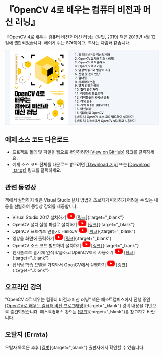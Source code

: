 # 『OpenCV 4로 배우는 컴퓨터 비전과 머신 러닝』

『OpenCV 4로 배우는 컴퓨터 비전과 머신 러닝』(길벗, 2019) 책은 2019년 4월 12일에 출간되었습니다. 페이지 수는 576쪽이고, 목차는 다음과 같습니다.

[![Title](title_contents.png)](http://www.yes24.com/Product/Goods/71829618)

## 예제 소스 코드 다운로드

* 프로젝트 폴더 및 파일을 웹으로 확인하려면 [[View on GitHub]](https://github.com/sunkyoo/opencv4cvml) 링크를 클릭하세요.
* 예제 소스 코드 전체를 다운로드 받으려면 [[Download .zip]](https://github.com/sunkyoo/opencv4cvml/zipball/master) 또는 [[Download .tar.gz]](https://github.com/sunkyoo/opencv4cvml/tarball/master) 링크를 클릭하세요.

## 관련 동영상

책에서 설명하지 않은 Visual Studio 설치 방법과 초보자가 따라하기 어려울 수 있는 내용을 선별하여 동영상 강의를 제공합니다.

* Visual Studio 2017 설치하기 [![Youtube](youtube_icon.png)](https://youtu.be/jzVNiMeVcvs) [[링크]](https://youtu.be/jzVNiMeVcvs){:target="_blank"}
* OpenCV 설치 실행 파일로 설치하기 [![Youtube](youtube_icon.png)](https://youtu.be/HxDfGHwDSmc) [[링크]](https://youtu.be/HxDfGHwDSmc){:target="_blank"}
* OpenCV 프로젝트 만들기: HelloCV [![Youtube](youtube_icon.png)](https://youtu.be/fKWQIPwNsc8) [[링크]](https://youtu.be/fKWQIPwNsc8){:target="_blank"}
* 영상을 화면에 출력하기 [![Youtube](youtube_icon.png)](https://youtu.be/gcgScMU0XWE) [[링크]](https://youtu.be/gcgScMU0XWE){:target="_blank"}
* OpenCV 소스 코드 빌드하여 설치하기 [![Youtube](youtube_icon.png)](https://youtu.be/ac75cFPYlOQ) [[링크]](https://youtu.be/ac75cFPYlOQ){:target="_blank"}
* 텐서플로로 필기체 인식 학습하고 OpenCV에서 사용하기 [![Youtube](youtube_icon.png)](https://youtu.be/4FLAp9nXlyo) [[링크]](https://youtu.be/4FLAp9nXlyo){:target="_blank"}
* 딥러닝 학습 모델을 가져와서 OpenCV에서 실행하기 [![Youtube](youtube_icon.png)](https://youtu.be/DteTXf4_pcA) [[링크]](https://youtu.be/DteTXf4_pcA){:target="_blank"}

## 오프라인 강의

"OpenCV 4로 배우는 컴퓨터 비전과 머신 러닝" 책은 패스트캠퍼스에서 진행 중인 [[OpenCV로 배우는 컴퓨터 비전 프로그래밍]](https://www.fastcampus.co.kr/dev_camp_cvocv/){:target="_blank"} 강의 내용을 기반으로 출간되었습니다. 패스트캠퍼스 강의는 [[링크]](https://www.fastcampus.co.kr/dev_camp_cvocv/){:target="_blank"}를 참고하기 바랍니다.

## 오탈자 (Errata)

오탈자 목록은 추후 [[길벗]](https://www.gilbut.co.kr/book/view?bookcode=BN002402){:target="_blank"} 출판사에서 확인할 수 있습니다.
